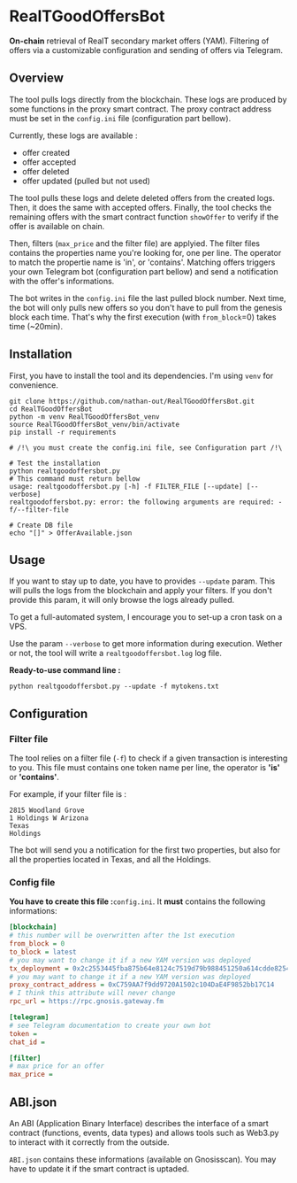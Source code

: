 # RealTGoodOffersBot

**On-chain** retrieval of RealT secondary market offers (YAM). Filtering of offers via a customizable configuration and sending of offers via Telegram.

## Overview

The tool pulls logs directly from the blockchain. These logs are produced by some functions in the proxy smart contract. The proxy contract address must be set in the `config.ini` file (configuration part bellow). 

Currently, these logs are available : 

- offer created
- offer accepted
- offer deleted
- offer updated (pulled but not used)

The tool pulls these logs and delete deleted offers from the created logs. Then, it does the same with accepted offers. Finally, the tool checks the remaining offers with the smart contract function `showOffer` to verify if the offer is available on chain. 

Then, filters (`max_price` and the filter file) are applyied. The filter files contains the properties name you're looking for, one per line. The operator to match the propertie name is 'in', or 'contains'. Matching offers triggers your own Telegram bot (configuration part bellow) and send a notification with the offer's informations.

The bot writes in the `config.ini` file the last pulled block number. Next time, the bot will only pulls new offers so you don't have to pull from the genesis block each time. That's why the first execution (with `from_block`=0) takes time (~20min).

## Installation

First, you have to install the tool and its dependencies. I'm using `venv` for convenience.

```
git clone https://github.com/nathan-out/RealTGoodOffersBot.git
cd RealTGoodOffersBot
python -m venv RealTGoodOffersBot_venv
source RealTGoodOffersBot_venv/bin/activate
pip install -r requirements

# /!\ you must create the config.ini file, see Configuration part /!\ 

# Test the installation
python realtgoodoffersbot.py
# This command must return bellow
usage: realtgoodoffersbot.py [-h] -f FILTER_FILE [--update] [--verbose]
realtgoodoffersbot.py: error: the following arguments are required: -f/--filter-file

# Create DB file
echo "[]" > OfferAvailable.json
```

## Usage

If you want to stay up to date, you have to provides `--update` param. This will pulls the logs from the blockchain and apply your filters. If you don't provide this param, it will only browse the logs already pulled.

To get a full-automated system, I encourage you to set-up a cron task on a VPS.

Use the param `--verbose` to get more information during execution. Wether or not, the tool will write a `realtgoodoffersbot.log` log file.

**Ready-to-use command line :**

```
python realtgoodoffersbot.py --update -f mytokens.txt
```

## Configuration

### Filter file

The tool relies on a filter file (`-f`) to check if a given transaction is interesting to you. This file must contains one token name per line, the operator is **'is'** or **'contains'**. 

For example, if your filter file is :

```
2815 Woodland Grove
1 Holdings W Arizona
Texas
Holdings
```

The bot will send you a notification for the first two properties, but also for all the properties located in Texas, and all the Holdings.

### Config file

**You have to create this file :**`config.ini`. It **must** contains the following informations:

```ini
[blockchain]
# this number will be overwritten after the 1st execution
from_block = 0
to_block = latest
# you may want to change it if a new YAM version was deployed
tx_deployment = 0x2c2553445fba875b64e8124c7519d79b988451250a614cdde825463922e536b0
# you may want to change it if a new YAM version was deployed
proxy_contract_address = 0xC759AA7f9dd9720A1502c104DaE4F9852bb17C14
# I think this attribute will never change
rpc_url = https://rpc.gnosis.gateway.fm

[telegram]
# see Telegram documentation to create your own bot
token = 
chat_id = 

[filter]
# max price for an offer
max_price = 
```

## ABI.json

An ABI (Application Binary Interface) describes the interface of a smart contract (functions, events, data types) and allows tools such as Web3.py to interact with it correctly from the outside.

`ABI.json` contains these informations (available on Gnosisscan). You may have to update it if the smart contract is uptaded.